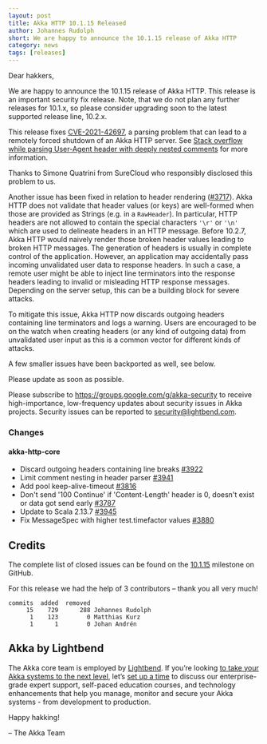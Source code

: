 ```yaml
---
layout: post
title: Akka HTTP 10.1.15 Released
author: Johannes Rudolph
short: We are happy to announce the 10.1.15 release of Akka HTTP
category: news
tags: [releases]
---
```


Dear hakkers,

We are happy to announce the 10.1.15 release of Akka HTTP. This release is an important security fix release. Note,
that we do not plan any further releases for 10.1.x, so please consider upgrading soon to the latest supported release line,
10.2.x.

This release fixes [CVE-2021-42697](https://nvd.nist.gov/vuln/detail/CVE-2021-42697), a parsing problem that can lead
to a remotely forced shutdown of an Akka HTTP server. See
[Stack overflow while parsing User-Agent header with deeply nested comments](https://doc.akka.io/docs/akka-http/current/security/2021-CVE-2021-42697-stack-overflow-parsing-user-agent.html) for more information.

Thanks to Simone Quatrini from SureCloud who responsibly disclosed this problem to us.

Another issue has been fixed in relation to header rendering ([#3717](https://github.com/akka/akka-http/issues/3717)).
Akka HTTP does not validate that header values (or keys)
are well-formed when those are provided as Strings (e.g. in a `RawHeader`). In particular, HTTP headers are not allowed
to contain the special characters `'\r'` or `'\n'` which are used to delineate headers in an HTTP message. Before 10.2.7,
Akka HTTP would naively render those broken header values leading to broken HTTP messages. The generation of headers is
usually in complete control of the application. However, an application may accidentally pass incoming unvalidated user
data to response headers. In such a case, a remote user might be able to inject line terminators into the response headers
leading to invalid or misleading HTTP response messages. Depending on the server setup, this can be a building block for
severe attacks.

To mitigate this issue, Akka HTTP now discards outgoing headers containing line terminators and logs a warning. Users
are encouraged to be on the watch when creating headers (or any kind of outgoing data) from unvalidated user input as this
is a common vector for different kinds of attacks.

A few smaller issues have been backported as well, see below.

Please update as soon as possible.

Please subscribe to https://groups.google.com/g/akka-security to receive high-importance, low-frequency updates about
security issues in Akka projects. Security issues can be reported to security@lightbend.com.

### Changes

#### akka-http-core

* Discard outgoing headers containing line breaks [#3922](https://github.com/akka/akka-http/pull/3922)
* Limit comment nesting in header parser [#3941](https://github.com/akka/akka-http/pull/3941)
* Add pool keep-alive-timeout [#3816](https://github.com/akka/akka-http/pull/3816)
* Don't send '100 Continue' if 'Content-Length' header is 0, doesn't exist or data got send early [#3787](https://github.com/akka/akka-http/pull/3787)
* Update to Scala 2.13.7 [#3945](https://github.com/akka/akka-http/pull/3945)
* Fix MessageSpec with higher test.timefactor values [#3880](https://github.com/akka/akka-http/pull/3880)

## Credits

The complete list of closed issues can be found on the [10.1.15](https://github.com/akka/akka-http/milestone/64?closed=1) milestone
on GitHub.

For this release we had the help of 3 contributors – thank you all very much!

```
commits  added  removed
     15    729      288 Johannes Rudolph
      1    123        0 Matthias Kurz
      1      1        0 Johan Andrén
```

## Akka by Lightbend

The Akka core team is employed by [Lightbend](https://www.lightbend.com/). If you’re looking [to take your Akka systems to the next level](https://www.lightbend.com/akka-platform#subscription), let’s [set up a time](https://www.lightbend.com/contact) to discuss our enterprise-grade expert support, self-paced education courses, and technology enhancements that help you manage, monitor and secure your Akka systems - from development to production.

Happy hakking!

– The Akka Team
